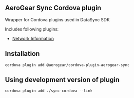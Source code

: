 ## AeroGear Sync Cordova plugin

Wrapper for Cordova plugins used in DataSync SDK

Includes following plugins:
- [Network Information](https://github.com/apache/cordova-plugin-network-information/)

## Installation

```
cordova plugin add @aerogear/cordova-plugin-aerogear-sync
```

## Using development version of plugin

```
cordova plugin add ./sync-cordova --link
```
